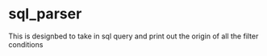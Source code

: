 # sql_parser
This is designbed to take in sql query and print out the origin of all the filter conditions

